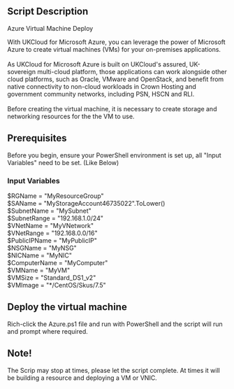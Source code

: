 ## Script Description
Azure Virtual Machine Deploy

With UKCloud for Microsoft Azure, you can leverage the power of Microsoft Azure to create virtual machines (VMs) for your on-premises applications.<br /><br />
As UKCloud for Microsoft Azure is built on UKCloud's assured, UK-sovereign multi-cloud platform, those applications can work alongside other cloud platforms, such as Oracle, VMware and OpenStack, and benefit from native connectivity to non-cloud workloads in Crown Hosting and government community networks, including PSN, HSCN and RLI.<br /><br />
Before creating the virtual machine, it is necessary to create storage and networking resources for the the VM to use.


## Prerequisites
Before you begin, ensure your PowerShell environment is set up, all "Input Variables" need to be set. (Like Below)

### Input Variables
$RGName = "MyResourceGroup"<br />
$SAName = "MyStorageAccount46735022".ToLower()<br />
$SubnetName = "MySubnet"<br />
$SubnetRange = "192.168.1.0/24"<br />
$VNetName = "MyVNetwork"<br />
$VNetRange = "192.168.0.0/16"<br />
$PublicIPName = "MyPublicIP"<br />
$NSGName = "MyNSG"<br />
$NICName = "MyNIC"<br />
$ComputerName = "MyComputer"<br />
$VMName = "MyVM"<br />
$VMSize = "Standard_DS1_v2"<br />
$VMImage = "*/CentOS/Skus/7.5"<br />


## Deploy the virtual machine
Rich-click the Azure.ps1 file and run with PowerShell and the script will run and prompt where required.


## Note!
The Scrip may stop at times, please let the script complete.
At times it will be building a resource and deploying a VM or VNIC.